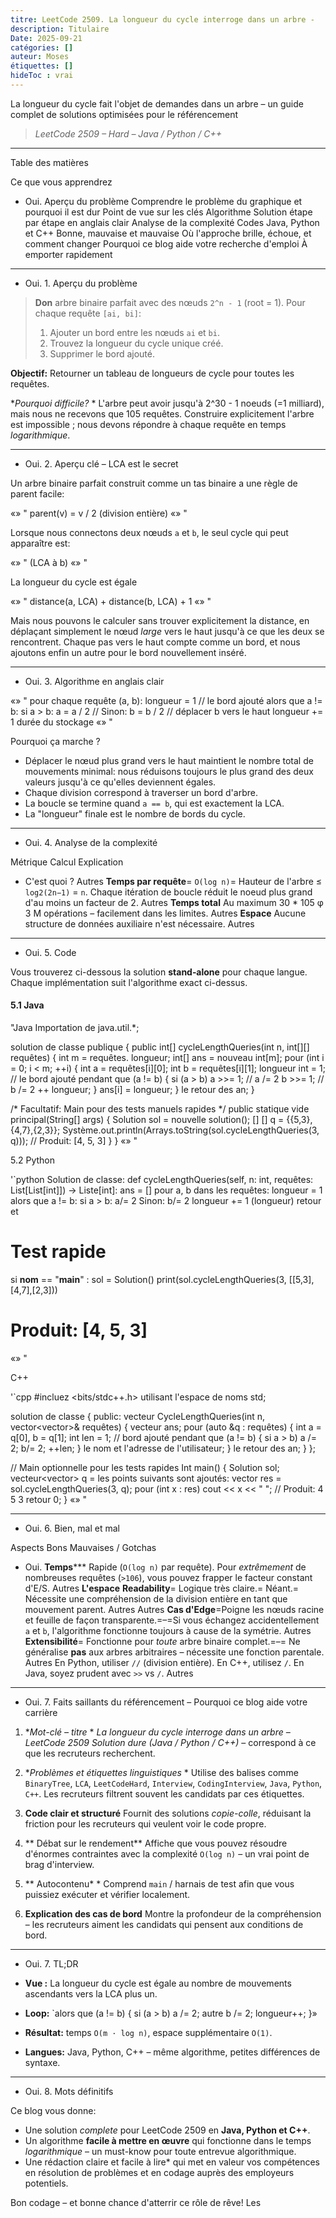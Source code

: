 ```yaml
---
titre: LeetCode 2509. La longueur du cycle interroge dans un arbre -
description: Titulaire
Date: 2025-09-21
catégories: []
auteur: Moses
étiquettes: []
hideToc : vrai
---
```

La longueur du cycle fait l'objet de demandes dans un arbre – un guide complet de solutions optimisées pour le référencement
> *LeetCode 2509 – Hard – Java / Python / C++*

---

Table des matières

Ce que vous apprendrez
- Oui.
Aperçu du problème Comprendre le problème du graphique et pourquoi il est dur
Point de vue sur les clés
Algorithme Solution étape par étape en anglais clair
Analyse de la complexité
Codes Java, Python et C++
Bonne, mauvaise et mauvaise Où l'approche brille, échoue, et comment changer
Pourquoi ce blog aide votre recherche d'emploi
À emporter rapidement

---

- Oui. 1. Aperçu du problème

> **Don** arbre binaire parfait avec des nœuds `2^n - 1` (root = 1).
> Pour chaque requête `[ai, bi]`:
> 1. Ajouter un bord entre les nœuds `ai` et `bi`.
> 2. Trouvez la longueur du cycle unique créé.
> 3. Supprimer le bord ajouté.

**Objectif:** Retourner un tableau de longueurs de cycle pour toutes les requêtes.

**Pourquoi difficile?* *
L'arbre peut avoir jusqu'à 2^30 - 1 noeuds (=1 milliard), mais nous ne recevons que 105 requêtes. Construire explicitement l'arbre est impossible ; nous devons répondre à chaque requête en temps *logarithmique*.

---

- Oui. 2. Aperçu clé – LCA est le secret

Un arbre binaire parfait construit comme un tas binaire a une règle de parent facile:

«» "
parent(v) = v / 2 (division entière)
«» "

Lorsque nous connectons deux nœuds `a` et `b`, le seul cycle qui peut apparaître est:

«» "
(LCA à b)
«» "

La longueur du cycle est égale

«» "
distance(a, LCA) + distance(b, LCA) + 1
«» "

Mais nous pouvons le calculer sans trouver explicitement la distance, en déplaçant simplement le nœud *large* vers le haut jusqu'à ce que les deux se rencontrent. Chaque pas vers le haut compte comme un bord, et nous ajoutons enfin un autre pour le bord nouvellement inséré.

---

- Oui. 3. Algorithme en anglais clair

«» "
pour chaque requête (a, b):
longueur = 1 // le bord ajouté
alors que a != b:
si a > b:
a = a / 2 //
Sinon:
b = b / 2 // déplacer b vers le haut
longueur += 1
durée du stockage
«» "

Pourquoi ça marche ?

- Déplacer le nœud plus grand vers le haut maintient le nombre total de mouvements minimal: nous réduisons toujours le plus grand des deux valeurs jusqu'à ce qu'elles deviennent égales.
- Chaque division correspond à traverser un bord d'arbre.
- La boucle se termine quand `a == b`, qui est exactement la LCA.
- La "longueur" finale est le nombre de bords du cycle.

---

- Oui. 4. Analyse de la complexité

Métrique Calcul Explication
- C'est quoi ?
Autres **Temps par requête**= `O(log n)`= Hauteur de l'arbre ≤ `log2(2n−1)` = `n`. Chaque itération de boucle réduit le noeud plus grand d'au moins un facteur de 2. Autres
**Temps total** Au maximum 30 * 105 φ 3 M opérations – facilement dans les limites. Autres
**Espace** Aucune structure de données auxiliaire n'est nécessaire. Autres

---

- Oui. 5. Code

Vous trouverez ci-dessous la solution **stand‐alone** pour chaque langue.
Chaque implémentation suit l'algorithme exact ci-dessus.

#### 5.1 Java

"Java
Importation de java.util.*;

solution de classe publique {
public int[] cycleLengthQueries(int n, int[][] requêtes) {
int m = requêtes. longueur;
int[] ans = nouveau int[m];
pour (int i = 0; i < m; ++i) {
int a = requêtes[i][0];
int b = requêtes[i][1];
longueur int = 1; // le bord ajouté
pendant que (a != b) {
si (a > b) a >>= 1; // a /= 2
b >>= 1; // b /= 2
++ longueur;
}
ans[i] = longueur;
}
le retour des an;
}

/* Facultatif: Main pour des tests manuels rapides */
public statique vide principal(String[] args) {
Solution sol = nouvelle solution();
[] [] q = {{5,3},{4,7},{2,3}};
Système.out.println(Arrays.toString(sol.cycleLengthQueries(3, q)));
// Produit: [4, 5, 3]
}
}
«» "

5.2 Python

'`python
Solution de classe:
def cycleLengthQueries(self, n: int, requêtes: List[List[int]]) -> Liste[int]:
ans = []
pour a, b dans les requêtes:
longueur = 1
alors que a != b:
si a > b:
a/= 2
Sinon:
b/= 2
longueur += 1
(longueur)
retour et

# Test rapide
si __nom__ == "__main__" :
sol = Solution()
print(sol.cycleLengthQueries(3, [[5,3],[4,7],[2,3]))
# Produit: [4, 5, 3]
«» "

C++

'`cpp
#incluez <bits/stdc++.h>
utilisant l'espace de noms std;

solution de classe {
public:
vecteur<int> CycleLengthQueries(int n, vector<vector<int>>& requêtes) {
vecteur <int> ans;
pour (auto &q : requêtes) {
int a = q[0], b = q[1];
int len = 1; // bord ajouté
pendant que (a != b) {
si a > b) a /= 2;
b/= 2;
++len;
}
le nom et l'adresse de l'utilisateur;
}
le retour des an;
}
};

// Main optionnelle pour les tests rapides
Int main() {
Solution sol;
vecteur<vector<int>> q = les points suivants sont ajoutés:
vector<int> res = sol.cycleLengthQueries(3, q);
pour (int x : res) cout << x << " ";
// Produit: 4 5 3
retour 0;
}
«» "

---

- Oui. 6. Bien, mal et mal

Aspects Bons Mauvaises / Gotchas
- Oui.
**Temps***** Rapide (`O(log n)` par requête). Pour *extrêmement* de nombreuses requêtes (`>106`), vous pouvez frapper le facteur constant d'E/S. Autres
**L'espace**
**Readability**= Logique très claire.= Néant.= Nécessite une compréhension de la division entière en tant que mouvement parent. Autres
Autres **Cas d'Edge**=Poigne les nœuds racine et feuille de façon transparente.=–=Si vous échangez accidentellement `a` et `b`, l'algorithme fonctionne toujours à cause de la symétrie. Autres
**Extensibilité**= Fonctionne pour *toute* arbre binaire complet.=–= Ne généralise **pas** aux arbres arbitraires – nécessite une fonction parentale. Autres
En Python, utiliser `//` (division entière). En C++, utilisez `/`. En Java, soyez prudent avec `>>` vs `/`. Autres

---

- Oui. 7. Faits saillants du référencement – Pourquoi ce blog aide votre carrière

1. **Mot-clé – titre* *
*La longueur du cycle interroge dans un arbre – LeetCode 2509 Solution dure (Java / Python / C++)* – correspond à ce que les recruteurs recherchent.

2. **Problèmes et étiquettes linguistiques* *
Utilise des balises comme `BinaryTree`, `LCA`, `LeetCodeHard`, `Interview`, `CodingInterview`, `Java`, `Python`, `C++`.
Les recruteurs filtrent souvent les candidats par ces étiquettes.

3. **Code clair et structuré**
Fournit des solutions *copie-colle*, réduisant la friction pour les recruteurs qui veulent voir le code propre.

4. ** Débat sur le rendement**
Affiche que vous pouvez résoudre d'énormes contraintes avec la complexité `O(log n)` – un vrai point de brag d'interview.

5. ** Autocontenu* *
Comprend `main` / harnais de test afin que vous puissiez exécuter et vérifier localement.

6. **Explication des cas de bord**
Montre la profondeur de la compréhension – les recruteurs aiment les candidats qui pensent aux conditions de bord.

---

- Oui. 7. TL;DR

- **Vue :** La longueur du cycle est égale au nombre de mouvements ascendants vers la LCA plus un.
- **Loop:** `alors que (a != b) { si (a > b) a /= 2; autre b /= 2; longueur++; }»
- **Résultat:** temps `O(m · log n)`, espace supplémentaire `O(1)`.
- **Langues:** Java, Python, C++ – même algorithme, petites différences de syntaxe.

---

- Oui. 8. Mots définitifs

Ce blog vous donne:

- Une solution *complete* pour LeetCode 2509 en **Java, Python et C++**.
- Un algorithme **facile à mettre en œuvre** qui fonctionne dans le temps *logarithmique* – un must-know pour toute entrevue algorithmique.
- Une rédaction claire et facile à lire* qui met en valeur vos compétences en résolution de problèmes et en codage auprès des employeurs potentiels.

Bon codage – et bonne chance d'atterrir ce rôle de rêve! Les